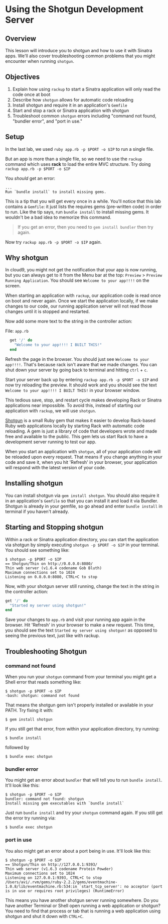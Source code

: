 # Using the Shotgun Development Server

## Overview

This lesson will introduce you to shotgun and how to use it with Sinatra apps. We'll also cover troubleshooting common problems that you might encounter when running `shotgun`. 

## Objectives

1. Explain how using `rackup` to start a Sinatra application will only read the code once at boot 
2. Describe how `shotgun` allows for automatic code reloading
3. Install shotgun and require it in an application's `Gemfile` 
4. Start and stop a rack or Sinatra application with shotgun
5. Troubleshoot common `shotgun` errors including "command not found, "bundler error", and "port in use."

## Setup

In the last lab, we used `ruby app.rb -p $PORT -o $IP` to run a single file.

But an app is more than a single file, so we need to use the `rackup` command which uses **rack** to load the entire MVC structure.  Try doing `rackup app.rb -p $PORT -o $IP`


You _should_ get an error:
```
...
Run `bundle install` to install missing gems.
```

This is a tip that you will get every once in a while.  You'll notice that this lab contains a `Gemfile`: it just lists the requires gems (pre-written code) in order to run.  Like the tip says, run `bundle install` to install missing gems.  It wouldn't be a bad idea to memorize this command.  

> If you get an error, then you need to `gem install bundler` then try again.

Now try `rackup app.rb -p $PORT -o $IP` again.

## Why shotgun

In cloud9, you might not get the notification that your app is now running, but you can always get to it from the Menu bar at the top: `Preview` > `Preview Running Application`.  You should see `Welcome to your app!!!!` on the screen.

When starting an application with `rackup`, our application code is read once on boot and never again. Once we start the application locally, if we make changes to our code, our running application server will not read those changes until it is stopped and restarted.

Now add some more text to the string in the controller action:

File: `app.rb`
```ruby
  get '/' do 
    "Welcome to your app!!!! I BUILT THIS!"
  end
```
Refresh the page in the browser. You should just see `Welcome to your app!!!!`. That's because rack isn't aware that we made changes. You can shut down your server by going back to terminal and hitting `ctrl` + `c`. 

Start your server back up by entering `rackup app.rb -p $PORT -o $IP` and now try reloading the preview. It should work and you should see the text `Welcome to your app!!!! I BUILT THIS!` in your browser window.

This tedious save, stop, and restart cycle makes developing Rack or Sinatra applications near impossible. To avoid this, instead of starting our application with `rackup`, we will use `shotgun`.

[Shotgun](https://github.com/rtomayko/shotgun) is a small Ruby gem that makes it easier to develop Rack-based Ruby web applications locally by starting Rack with automatic code reloading. A gem is just a library of code that developers wrote and made free and available to the public. This gem lets us start Rack to have a development server running to test our app.

When you start an application with `shotgun`, all of your application code will be reloaded upon every request. That means if you change anything in your code and save it, when you hit 'Refresh' in your browser, your application will respond with the latest version of your code.

## Installing shotgun

You can install shotgun via `gem install shotgun`. You should also require it in an application's `Gemfile` so that you can install it and load it via Bundler. Shotgun is already in your gemfile, so go ahead and enter `bundle install` in terminal if you haven't already.

## Starting and Stopping shotgun

Within a rack or Sinatra application directory, you can start the application via shotgun by simply executing `shotgun -p $PORT -o $IP` in your terminal. You should see something like:

```
$ shotgun -p $PORT -o $IP
== Shotgun/Thin on http://0.0.0.0:8080/
Thin web server (v1.6.4 codename Gob Bluth)
Maximum connections set to 1024
Listening on 0.0.0.0:8080, CTRL+C to stop
```

Now, with your shotgun server still running, change the text in the string in the controller action:

```ruby
get '/' do
  "Started my server using shotgun!"
end
```

Save your changes to `app.rb` and visit your running app again in the browser. Hit 'Refresh' in your browser to make a new request. This time, you should see the text `Started my server using shotgun!` as opposed to seeing the previous text, just like with rackup.

## Troubleshooting Shotgun

### command not found

When you run your `shotgun` command from your terminal you might get a Shell error that reads something like:

```
$ shotgun -p $PORT -o $IP
-bash: shotgun: command not found
```

That means the shotgun gem isn't properly installed or available in your PATH. Try fixing it with:

```
$ gem install shotgun
```

If you still get that error, from within your application directory, try running:

```
$ bundle install
```

followed by

```
$ bundle exec shotgun
```

### bundler error

You might get an error about `bundler` that will tell you to run `bundle install`. 
It'll look like this:

```
$ shotgun -p $PORT -o $IP
bundler: command not found: shotgun
Install missing gem executables with `bundle install`
```

Just run `bundle install` and try your `shotgun` command again. If you still get the error try running via:

```
$ bundle exec shotgun
```

### port in use

You also might get an error about a port being in use. It'll look like this:

```
$ shotgun -p $PORT -o $IP
== Shotgun/Thin on http://127.0.0.1:9393/
Thin web server (v1.6.3 codename Protein Powder)
Maximum connections set to 1024
Listening on 127.0.0.1:9393, CTRL+C to stop
/Users/avi/.rvm/gems/ruby-2.2.2/gems/eventmachine-1.0.8/lib/eventmachine.rb:534:in `start_tcp_server': no acceptor (port is in use or requires root privileges) (RuntimeError)
```

This means you have another shotgun server running somewhere. Do you have another Terminal or Shell open running a web application or shotgun? You need to find that process or tab that is running a web application using shotgun and shut it down with `CTRL+C`.